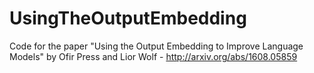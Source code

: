 # UsingTheOutputEmbedding
Code for the paper "Using the Output Embedding to Improve Language Models" by Ofir Press and Lior Wolf - http://arxiv.org/abs/1608.05859
